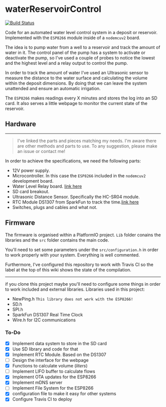 waterReservoirControl
===========

[![Build Status](https://travis-ci.org/kitusmark/waterReservoirControl.svg?branch=master)](https://travis-ci.org/kitusmark/waterReservoirControl)

Code for an automated water level control system in a deposit or reservoir. Implemented with the `ESP8266` module inside of a `nodemcuv2` board.

The idea is to pump water from a well to a reservoir and track the amount of water in it. The control panel of the pump has a system to activate or deactivate the pump, so I've used a couple of probes to notice the lowest and the highest level and a relay output to control the pump.

In order to track the amount of water I've used an Ultrasonic sensor to measure the distance to the water surface and calculating the volume within the deposit dimensions.
By doing that we can leave the system unattended and ensure an automatic irrigation.

The `ESP8266` makes readings every X minutes and stores the log into an SD card. It also serves a little webpage to monitor the current state of the reservoir.

## Hardware

----
>I've linked the parts and pieces matching my needs. I'm aware there are other methods and parts to use. To any suggestion, please make an issue or contact me!

In order to achieve the specifications, we need the following parts:

+ 12V power supply.
+ Microcontroller. In this case the `ESP8266` included in the `nodemcuv2` development board.
+ Water Level Relay board. [link here](https://google.es)
+ SD card breakout.
+ Ultrasonic Distance Sensor. Specifically the HC-SR04 module.
+ RTC Module DS1307 from SparkFun to track the time.[link here](https://google.es)
+ Switches, plugs and cables and what not.


## Firmware

The firmware is organised within a PlatformIO project. `Lib` folder conains the libraries and the `src` folder contains the main code.

You'll need to set some parameters under the `src/configuration.h` in order to work properly with your system. Everything is well commented.

Furthermore, I've configured this repository to work with Travis CI so the label at the top of this wiki shows the state of the compilation.

---
if you clone this project maybe you'll need to configure some things in order to work included and external libraries.
Libraries used in this project:

+ NewPing.h `This library does not work with the ESP8266! `
+ SD.h
+ SPI.h
+ SparkFun DS1307 Real Time Clock
+ Wire.h for I2C communications

### To-Do

- [x] Implement data system to store in the SD card
- [x] Use SD library and code for that
- [x] Implement RTC Module. Based on the DS1307
- [ ] Design the interface for the webpage
- [x] Functions to calculate volume (*liters*)
- [ ] Implement LIFO buffer to calculate flows
- [x] Implement OTA updates for the ESP8266
- [x] Implement mDNS server
- [ ] Implement File System for the ESP8266
- [x] configuration file to make it easy for other systems
- [x] Configure Travis CI to deploy
